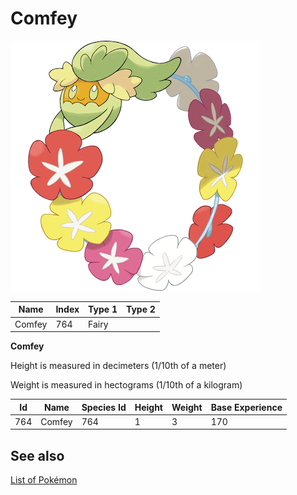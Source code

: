 # Comfey


![Comfey](images/764.png)

| **Name** | **Index** | **Type 1** | **Type 2** |
|----|----|----|----|
| Comfey | 764 | Fairy  |  |

**Comfey** 


Height is measured in decimeters (1/10th of a meter)

Weight is measured in hectograms (1/10th of a kilogram)

| **Id** | **Name** | **Species Id** | **Height** | **Weight** | **Base Experience** |
|--------|----------|----------------|------------|------------|---------------------|
| 764 | Comfey | 764 | 1 | 3 | 170 |


## See also

[List of Pokémon](../pokemon.md)
